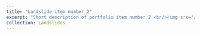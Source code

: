 ```yaml
---
title: "Landslide item number 2"
excerpt: "Short description of portfolio item number 2 <br/><img src='/images/500x300.png'>"
collection: Landslides
---
```

